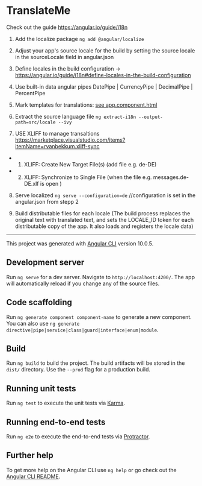 # TranslateMe

Check out the guide https://angular.io/guide/i18n

1. Add the localize package `ng add @angular/localize`
2. Adjust your app's source locale for the build by setting the source locale in the sourceLocale field in angular.json
3. Define locales in the build configuration -> https://angular.io/guide/i18n#define-locales-in-the-build-configuration
4. Use built-in data angular pipes DatePipe | CurrencyPipe | DecimalPipe | PercentPipe
5. Mark templates for translations: [see app.component.html](src/app/app.component.html)
6. Extract the source language file `ng extract-i18n --output-path=src/locale --ivy`


7. USE XLIFF to manage transaltions https://marketplace.visualstudio.com/items?itemName=rvanbekkum.xliff-sync
- 1. XLIFF: Create New Target File(s) (add file e.g. de-DE)
- 2. XLIFF: Synchronize to Single File (when the file e.g. messages.de-DE.xlf is open )


8. Serve localized `ng serve --configuration=de` //configuration is set in the angular.json from stepp 2 

9. Build distributable files for each locale 
(The build process replaces the original text with translated text, and sets the LOCALE_ID token for each distributable copy of the app. It also loads and registers the locale data)
---

This project was generated with [Angular CLI](https://github.com/angular/angular-cli) version 10.0.5.

## Development server

Run `ng serve` for a dev server. Navigate to `http://localhost:4200/`. The app will automatically reload if you change any of the source files.

## Code scaffolding

Run `ng generate component component-name` to generate a new component. You can also use `ng generate directive|pipe|service|class|guard|interface|enum|module`.

## Build

Run `ng build` to build the project. The build artifacts will be stored in the `dist/` directory. Use the `--prod` flag for a production build.

## Running unit tests

Run `ng test` to execute the unit tests via [Karma](https://karma-runner.github.io).

## Running end-to-end tests

Run `ng e2e` to execute the end-to-end tests via [Protractor](http://www.protractortest.org/).

## Further help

To get more help on the Angular CLI use `ng help` or go check out the [Angular CLI README](https://github.com/angular/angular-cli/blob/master/README.md).

